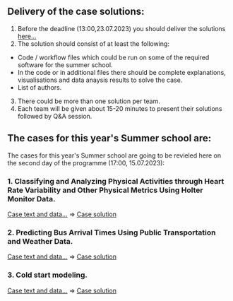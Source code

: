 ## Delivery of the case solutions:

1. Before the deadline (13:00,23.07.2023) you should deliver the solutions [here...](https://forms.gle/3Gkw4rAErSFa4tFh8)
2. The solution should consist of at least the following:
* Code / workflow files which could be run on some of the required software for the summer school.
* In the code or in additional files there should be complete explanations, visualisations and data anaysis results to solve the case.
* List of authors.
3. There could be more than one solution per team.
4. Each team will be given about 15-20 minutes to present their solutions followed by Q&A session.

## The cases for this year's Summer school are:

The cases for this year's Summer school are going to be revieled here on the second day of the programme (17:00, 15.07.2023):  

### 1. Classifying and Analyzing Physical Activities through Heart Rate Variability and Other Physical Metrics Using Holter Monitor Data.  

[Case text and data...](https://github.com/Marchev-Science/case-heart-rate-variability) => [Case solution](cases-solutions/case1/readme.md)   

### 2. Predicting Bus Arrival Times Using Public Transportation and Weather Data.  

[Case text and data...](https://github.com/Marchev-Science/case-public-transport-prediction) => [Case solution](cases-solutions/case2/readme.md)   

### 3. Cold start modeling.     

[Case text and data...](https://github.com/Marchev-Science/case-cold-start-modeling) => [Case solution](cases-solutions/case3/readme.md)   

